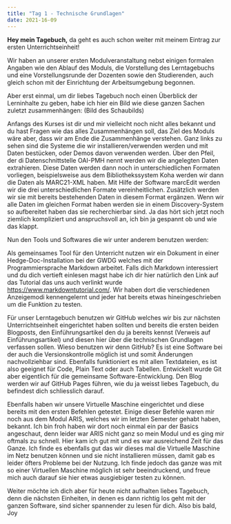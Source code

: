 ```yaml
---
title: "Tag 1 - Technische Grundlagen"
date: 2021-16-09
---
```


**Hey mein Tagebuch,** da geht es auch schon weiter mit meinem Eintrag zur ersten Unterrichtseinheit!

Wir haben an unserer ersten Modulveranstaltung nebst einigen formalen Angaben wie den Ablauf des Moduls,
die Vorstellung des Lerntagebuchs und eine Vorstellungsrunde der Dozenten sowie den Studierenden, auch gleich schon mit der Einrichtung der Arbeitsumgebung begonnen.

Aber erst einmal, um dir liebes Tagebuch noch einen Überblick der Lerninhalte zu geben, habe ich hier ein Bild wie diese ganzen Sachen zuletzt zusammenhängen:
(Bild des Schaubilds)

Anfangs des Kurses ist dir und mir vielleicht noch nicht alles bekannt und du hast Fragen wie das alles Zusammenhängen soll, das Ziel des Moduls wäre aber,
dass wir am Ende die Zusammenhänge verstehen. Ganz links zu sehen sind die Systeme die wir installieren/verwenden werden und mit Daten bestücken, oder Demos davon verwenden werden.
Über den Pfeil, der di Datenschnittstelle OAI-PMH nennt werden wir die angelegten Daten extrahieren. 
Diese Daten werden dann noch in unterschiedlichen Formaten vorliegen, beispielsweise aus dem Bibliothekssystem Koha werden wir dann die Daten als MARC21-XML haben. 
Mit Hilfe der Software marcEdit werden wir die drei unterschiedlichen Formate vereinheitlichen. Zusätzlich werden wir sie mit bereits bestehenden Daten in diesem Format ergänzen. 
Wenn wir alle Daten im gleichen Format haben werden sie in einem Discovery-System so aufbereitet haben das sie recherchierbar sind. 
Ja das hört sich jetzt noch ziemlich kompliziert und anspruchsvoll an, ich bin ja gespannt ob und wie das klappt.

Nun den Tools und Softwares die wir unter anderem benutzen werden:

Als gemeinsames Tool für den Unterricht nutzen wir ein Dokument in einer Hedge-Doc-Installation bei der GWDG welches mit der Programmiersprache Markdown arbeitet. 
Falls dich Markdown interessiert und du dich vertieft einlesen magst habe ich dir hier natürlich den Link auf das Tutorial das uns auch verlinkt wurde https://www.markdowntutorial.com/. 
Wir haben dort die verschiedenen Anzeigemodi kennengelernt und jeder hat bereits etwas hineingeschrieben um die Funktion zu testen.

Für unser Lerntagebuch benutzen wir GitHub welches wir bis zur nächsten Unterrichtseinheit eingerichtet haben sollten und bereits die ersten beiden Blogposts, 
den Einführungsartikel den du ja bereits kennst (Verweis auf Einführungsartikel) und diesen hier über die technischen Grundlagen verfassen sollen. 
Wieso benutzen wir denn GitHub? Es ist eine Software bei der auch die Versionskontrolle möglich ist und somit Änderungen nachvollziehbar sind. 
Ebenfalls funktioniert es mit allen Textdateien, es ist also geeignet für Code, Plain Text oder auch Tabellen. Entwickelt wurde Git aber eigentlich für die gemeinsame Software-Entwicklung.
Den Blog werden wir auf GitHub Pages führen, wie du ja weisst liebes Tagebuch, du befindest dich schliesslich darauf.

Ebenfalls haben wir unsere Virtuelle Maschine eingerichtet und diese bereits mit den ersten Befehlen getestet. 
Einige dieser Befehle waren mir noch aus dem Modul ARIS, welches wir im letzten Semester gehabt haben, bekannt. 
Ich bin froh haben wir dort noch einmal ein par der Basics angeschaut, denn leider war ARIS nicht ganz so mein Modul und es ging mir oftmals zu schnell. 
Hier kam ich gut mit und es war ausreichend Zeit für das Ganze. Ich finde es ebenfalls gut das wir dieses mal die Virtuelle Maschine im Netz benutzen können und sie nicht installieren müssen, 
damit gab es leider öfters Probleme bei der Nutzung.
Ich finde jedoch das ganze was mit so einer Virtuellen Maschine möglich ist sehr beeindruckend, und freue mich auch darauf sie hier etwas ausgiebiger testen zu können.


Weiter möchte ich dich aber für heute nicht aufhalten liebes Tagebuch, denn die nächsten Einheiten, in denen es dann richtig los geht mit der ganzen Software, sind sicher spannender zu lesen für dich. 
Also bis bald,
Joy
